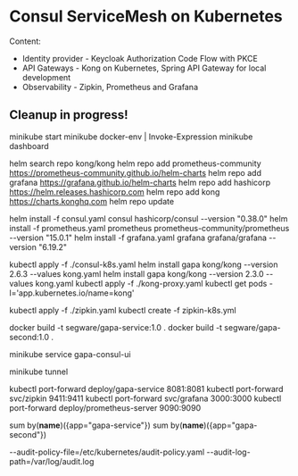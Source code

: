# Consul ServiceMesh on Kubernetes

Content:

- Identity provider - Keycloak Authorization Code Flow with PKCE
- API Gateways - Kong on Kubernetes, Spring API Gateway for local development
- Observability - Zipkin, Prometheus and Grafana

## Cleanup in progress!


minikube start
minikube docker-env | Invoke-Expression
minikube dashboard

helm search repo kong/kong
helm repo add prometheus-community https://prometheus-community.github.io/helm-charts
helm repo add grafana https://grafana.github.io/helm-charts
helm repo add hashicorp https://helm.releases.hashicorp.com
helm repo add kong https://charts.konghq.com
helm repo update

helm install -f consul.yaml consul hashicorp/consul --version "0.38.0"
helm install -f prometheus.yaml prometheus prometheus-community/prometheus --version "15.0.1"
helm install -f grafana.yaml grafana grafana/grafana --version "6.19.2"

kubectl apply -f ./consul-k8s.yaml
helm install gapa kong/kong --version 2.6.3 --values kong.yaml
helm install gapa kong/kong --version 2.3.0 --values kong.yaml
kubectl apply -f ./kong-proxy.yaml
kubectl get pods -l='app.kubernetes.io/name=kong'


kubectl apply -f ./zipkin.yaml
kubectl create -f zipkin-k8s.yml

docker build -t segware/gapa-service:1.0 .
docker build -t segware/gapa-second:1.0 .

minikube service gapa-consul-ui

minikube tunnel

kubectl port-forward deploy/gapa-service 8081:8081
kubectl port-forward svc/zipkin 9411:9411
kubectl port-forward svc/grafana 3000:3000
kubectl port-forward deploy/prometheus-server 9090:9090

sum by(__name__)({app="gapa-service"})
sum by(__name__)({app="gapa-second"})

--audit-policy-file=/etc/kubernetes/audit-policy.yaml --audit-log-path=/var/log/audit.log